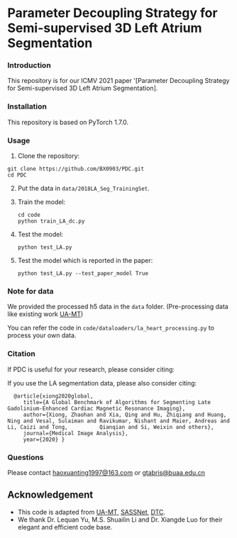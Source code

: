 # Parameter Decoupling Strategy for Semi-supervised 3D Left Atrium Segmentation 

### Introduction

This repository is for our ICMV 2021 paper '[Parameter Decoupling Strategy for Semi-supervised 3D Left Atrium Segmentation]<!-- (https://arxiv.org/abs/1907.07034)' -->. 

### Installation

This repository is based on PyTorch 1.7.0.

### Usage

1. Clone the repository:

  ```shell
  git clone https://github.com/BX0903/PDC.git
  cd PDC
  ```
2. Put the data in `data/2018LA_Seg_TrainingSet`.

3. Train the model:

   ```shell
   cd code
   python train_LA_dc.py
   ```

4. Test the model:

   ```shell
   python test_LA.py
   ```

5. Test the model which is reported in the paper:

   ```shell
   python test_LA.py --test_paper_model True
   ```

### Note for data

We provided the processed h5 data in the `data` folder. (Pre-processing data like existing work [UA-MT](https://github.com/yulequan/UA-MT))

You can refer the code in `code/dataloaders/la_heart_processing.py` to process your own data. 

### Citation

If PDC is useful for your research, please consider citing:
<!--
    @inproceedings{yu2018pu,
         title={Uncertainty-aware Self-ensembling Model for Semi-supervised 3D Left Atrium Segmentation},
         author={Yu, Lequan and Wang, Shujun and Li, Xiaomeng and Fu, Chi-Wing and Heng, Pheng-Ann},
         booktitle = {MICCAI},
         year = {2019} }
-->
If you use the LA segmentation data, please also consider citing:

      @article{xiong2020global,
         title={A Global Benchmark of Algorithms for Segmenting Late Gadolinium-Enhanced Cardiac Magnetic Resonance Imaging},
         author={Xiong, Zhaohan and Xia, Qing and Hu, Zhiqiang and Huang, Ning and Vesal, Sulaiman and Ravikumar, Nishant and Maier, Andreas and Li, Caizi and Tong,          Qianqian and Si, Weixin and others},
         journal={Medical Image Analysis},
         year={2020} }

### Questions

Please contact haoxuanting1997@163.com or gtabris@buaa.edu.cn

## Acknowledgement

- This code is adapted from [UA-MT](https://github.com/yulequan/UA-MT), [SASSNet](https://github.com/kleinzcy/SASSnet), [DTC](https://github.com/HiLab-git/DTC).
- We thank Dr. Lequan Yu, M.S. Shuailin Li and Dr. Xiangde Luo for their elegant and efficient code base.